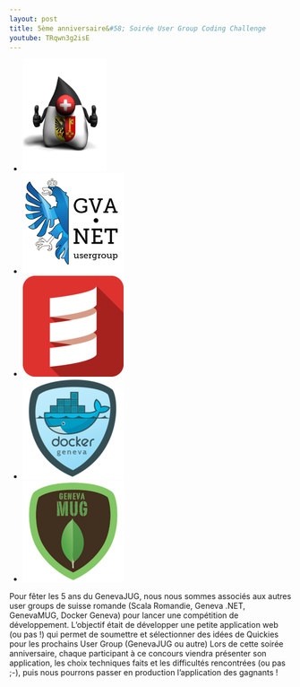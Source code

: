```yaml
---
layout: post
title: 5ème anniversaire&#58; Soirée User Group Coding Challenge
youtube: TRqwn3g2isE
---
```

<ul id="grid-premium">
      <li><img src="/images/geneva-jug-duke-181.png" alt="GenevaJUG"></li>
      <li><a href="http://www.meetup.com/Geneva-NET-User-Group/"><img src="/images/geneva.net.jpeg" alt="Geneva .NET User Group"></a></li>
      <li><a href="http://www.meetup.com/Scala-Romandie/"><img src="/images/scala-romandie.jpeg" alt="Scala Romandie"></a></li>
      <li><a href="http://dockgen.ch/"><img src="/images/docker-geneva.jpeg" alt="Docker Geneva"></a></li>
      <li><a href="http://genevamug.ch/"><img src="/images/genevamug.jpeg" alt="GenevaMUG"></a></li>
</ul>

Pour fêter les 5 ans du GenevaJUG, nous nous sommes associés aux autres user groups de suisse romande (Scala Romandie, Geneva .NET, GenevaMUG, Docker Geneva) pour lancer une compétition de développement.
L’objectif était de développer une petite application web (ou pas !) qui permet de soumettre et sélectionner des idées de Quickies pour les prochains User Group (GenevaJUG ou autre)
Lors de cette soirée anniversaire, chaque participant à ce concours viendra présenter son application, les choix techniques faits et les difficultés rencontrées (ou pas ;-), puis nous pourrons passer en production l’application des gagnants !
